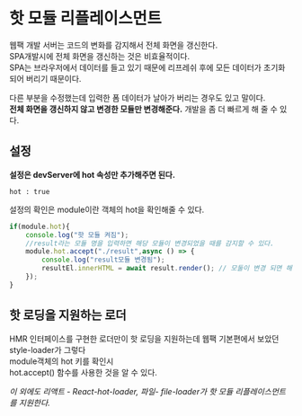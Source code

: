 # 핫 모듈 리플레이스먼트

웹팩 개발 서버는 코드의 변화를 감지해서 전체 화면을 갱신한다.   
SPA개발시에 전체 화면을 갱신하는 것은 비효율적이다.   
SPA는 브라우저에서 데이터를 들고 있기 때문에 리프레쉬 후에 모든 데이터가 초기화 되어 버리기 때문이다.   

다른 부분을 수정했는데 입력한 폼 데이터가 날아가 버리는 경우도 있고 말이다.    
**전체 화면을 갱신하지 않고 변경한 모듈만 변경해준다.** 개발을 좀 더 빠르게 해 줄 수 있다.     

## 설정

**설정은 devServer에 hot 속성만 추가해주면 된다.**   

`hot : true`   

설정의 확인은 module이란 객체의 hot을 확인해줄 수 있다.    

```jsx
if(module.hot){
	console.log("핫 모듈 켜짐");
	//result라는 모듈 명을 입력하면 해당 모듈이 변경되었을 때를 감지할 수 있다. 
	module.hot.accept("./result",async () => {
		console.log("result모듈 변경됨");
		resultEl.innerHTML = await result.render(); // 모둘이 변경 되면 해당 함수 내부의 render 함수 실행 
	});
}
```

## 핫 로딩을 지원하는 로더

HMR 인터페이스를 구현한 로더만이 핫 로딩을 지원하는데 웹팩 기본편에서 보았던 style-loader가 그렇다   
module객체의  hot 키를 확인시    
hot.accept() 함수를 사용한 것을 알 수 있다.    

_이 외에도 리액트 - React-hot-loader, 파일- file-loader가 핫 모듈 리플레이스먼트를 지원한다._   